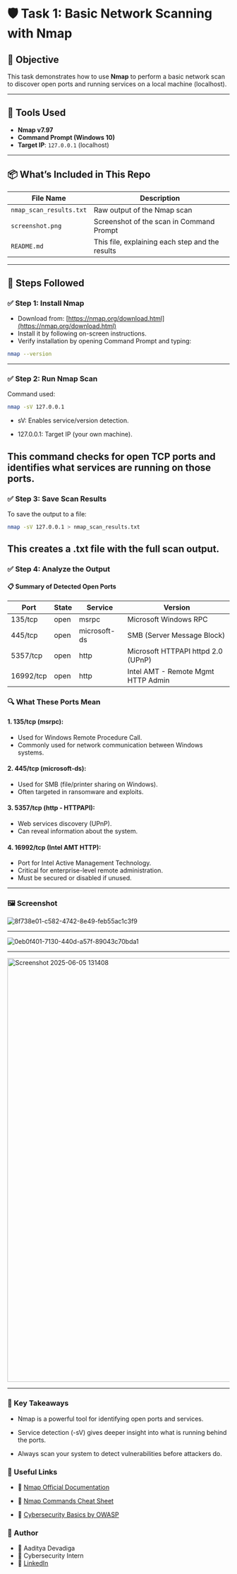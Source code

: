 # 🛡️ Task 1: Basic Network Scanning with Nmap

## 🎯 Objective

This task demonstrates how to use **Nmap** to perform a basic network scan to discover open ports and running services on a local machine (localhost).

---

## 🧰 Tools Used

- **Nmap v7.97**
- **Command Prompt (Windows 10)**
- **Target IP**: `127.0.0.1` (localhost)

---

## 📦 What’s Included in This Repo

| File Name              | Description                                       |
|------------------------|---------------------------------------------------|
| `nmap_scan_results.txt` | Raw output of the Nmap scan                      |
| `screenshot.png`        | Screenshot of the scan in Command Prompt         |
| `README.md`             | This file, explaining each step and the results  |

---

## 🧪 Steps Followed

### ✅ Step 1: Install Nmap

- Download from: [https://nmap.org/download.html](https://nmap.org/download.html)
- Install it by following on-screen instructions.
- Verify installation by opening Command Prompt and typing:
```bash
nmap --version
```
---
### ✅ Step 2: Run Nmap Scan
Command used:

```bash
nmap -sV 127.0.0.1
```
- sV: Enables service/version detection.

- 127.0.0.1: Target IP (your own machine).

This command checks for open TCP ports and identifies what services are running on those ports.
---
### ✅ Step 3: Save Scan Results
To save the output to a file:

```bash
nmap -sV 127.0.0.1 > nmap_scan_results.txt
```
This creates a .txt file with the full scan output.
---
### ✅ Step 4: Analyze the Output

#### 📋 Summary of Detected Open Ports

| Port      | State | Service       | Version                                |
|-----------|-------|---------------|----------------------------------------|
| 135/tcp   | open  | msrpc         | Microsoft Windows RPC                  |
| 445/tcp   | open  | microsoft-ds  | SMB (Server Message Block)             |
| 5357/tcp  | open  | http          | Microsoft HTTPAPI httpd 2.0 (UPnP)     |
| 16992/tcp | open  | http          | Intel AMT - Remote Mgmt HTTP Admin     |
### 🔍 What These Ports Mean
#### 1. 135/tcp (msrpc):

- Used for Windows Remote Procedure Call.
- Commonly used for network communication between Windows systems.
#### 2. 445/tcp (microsoft-ds):
- Used for SMB (file/printer sharing on Windows).
- Often targeted in ransomware and exploits.
#### 3. 5357/tcp (http - HTTPAPI):
- Web services discovery (UPnP).
- Can reveal information about the system.
#### 4. 16992/tcp (Intel AMT HTTP):
- Port for Intel Active Management Technology.
- Critical for enterprise-level remote administration.
- Must be secured or disabled if unused.
---
### 🖼️ Screenshot
![8f738e01-c582-4742-8e49-feb55ac1c3f9](https://github.com/user-attachments/assets/349d3807-ed65-47cc-8ff8-2606678b53b6)

---
![0eb0f401-7130-440d-a57f-89043c70bda1](https://github.com/user-attachments/assets/e7861272-883b-4687-8bb5-161488f2ea9b)

---
<img width="960" alt="Screenshot 2025-06-05 131408" src="https://github.com/user-attachments/assets/6551ee97-d37b-4f43-9cbd-4e6575d47c4f" />

---
### 🧠 Key Takeaways
- Nmap is a powerful tool for identifying open ports and services.

- Service detection (-sV) gives deeper insight into what is running behind the ports.

- Always scan your system to detect vulnerabilities before attackers do.

### 🔗 Useful Links
- 📘 [Nmap Official Documentation](https://nmap.org/book/man.html)

- 📄 [Nmap Commands Cheat Sheet](https://nmap.org/man/en/)

- 🔐 [Cybersecurity Basics by OWASP](https://owasp.org/)

### 🙋 Author
- 👤 Aaditya Devadiga
- 📍 Cybersecurity Intern
- 🔗 [LinkedIn](https://www.linkedin.com/in/aaditya-devadiga-0ba539329)
